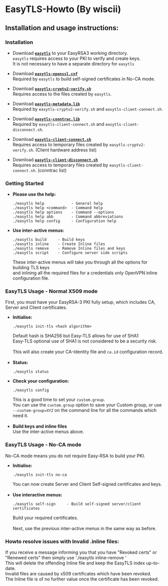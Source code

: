 # EasyTLS-Howto (By wiscii)

## Installation and usage instructions:

### Installation

* Download [**`easytls`**](https://github.com/TinCanTech/easy-tls/blob/master/easytls) to your EasyRSA3 working directory.<br>
  `easytls` requires access to your PKI to verify and create keys.<br>
  It is not necessary to have a separate directory for `easytls`<br>

* Download [**`easytls-openssl.cnf`**](https://github.com/TinCanTech/easy-tls/blob/master/easytls-openssl.cnf)<br>
  Required by `easytls` to build self-signed certificates in No-CA mode.<br>

* Download [**`easytls-cryptv2-verify.sh`**](https://github.com/TinCanTech/easy-tls/blob/master/easytls-cryptv2-verify.sh)<br>
  Requires access to the files created by `easytls`.<br>

* Download [**`easytls-metadata.lib`**](https://github.com/TinCanTech/easy-tls/blob/master/easytls-metadata.lib)<br>
  Required by `easytls-cryptv2-verify.sh` and `easytls-client-connect.sh`.<br>

* Download [**`easytls-conntrac.lib`**](https://github.com/TinCanTech/easy-tls/blob/master/easytls-conntrac.lib)<br>
  Required by `easytls-client-connect.sh` and `easytls-client-disconnect.sh`.<br>

* Download [**`easytls-client-connect.sh`**](https://github.com/TinCanTech/easy-tls/blob/master/easytls-client-connect.sh)<br>
  Requires access to temporary files created by `easytls-cryptv2-verify.sh`. (Client hardware address list)<br>

* Download [**`easytls-client-disconnect.sh`**](https://github.com/TinCanTech/easy-tls/blob/master/easytls-client-disconnect.sh)<br>
  Requires access to temporary files created by `easytls-client-connect.sh`. (conntrac list)<br>

### Getting Started
* **Please use the help:**
  ```
  ./easytls help            - General help
  ./easytls help <command>  - Command help
  ./easytls help options    - Command --options
  ./easytls help abb        - Command abbreviations
  ./easytls help config     - Configuration help
  ```
* **Use inter-active menus:**
  ```
  ./easytls build     - Build keys
  ./easytls inline    - Create Inline files
  ./easytls remove    - Remove Inline files and keys
  ./easytls script    - Configure server side scripts
  ```
  These inter-active menus will take you through all the options for building TLS keys<br>
  and inlining all the required files for a credentials only OpenVPN inline configuration file.<br>

### EasyTLS Usage - Normal X509 mode

First, you must have your EasyRSA-3 PKI fully setup, which includes CA, Server and Client certificates.<br>
* **Initialise:**
  ```
  ./easytls init-tls <hash algorithm>
  ```
  Default hash is SHA256 but Easy-TLS allows for use of SHA1<br>
  Easy-TLS optional use of SHA1 is not considered to be a security risk.<br>
  <br>
  This will also create your CA-Identity file and `ca.id` configuration record.<br>
  <br>
* **Status:**
  ```
  ./easytls status
  ```
* **Check your configuration:**
  ```
  ./easytls config
  ```
  This is a good time to set your `custom.group`.<br>
  You can use the `custom.group` option to save your Custom group, or use<br>
  `--custom-group=XYZ` on the command line for all the commands which need it.<br>
  <br>
* **Build keys and inline files**<br>
  Use the inter-active menus above.

### EasyTLS Usage - No-CA mode

No-CA mode means you do not require Easy-RSA to build your PKI.<br>
* **Initialise:**
  ```
  ./easytls init-tls no-ca
  ```
  You can now create Server and Client Self-signed certificates and keys.<br>
  <br>
* **Use interactive menus:**
  ```
  ./easytls self-sign     - Build self-signed server/client certificates
  ```
  Build your required certificates.<br>
  <br>
  Next, use the previous inter-active menus in the same way as before.<br>

### Howto resolve issues with Invalid .inline files:

  If you receive a message informing you that you have "Revoked certs" or<br>
  "Renewed certs" then simply use './easytls inline-remove <filename-base>'<br>
  This will delete the offending Inline file and keep the EasyTLS index up-to-date.<br>
  Invalid files are caused by x509 certificates which have been revoked.<br>
  The Inline file is of no further value once the certificate has been revoked.<br>



